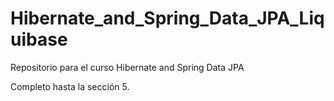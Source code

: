 # Hibernate_and_Spring_Data_JPA_Liquibase
Repositorio para el curso Hibernate and Spring Data JPA

Completo hasta la sección 5.

